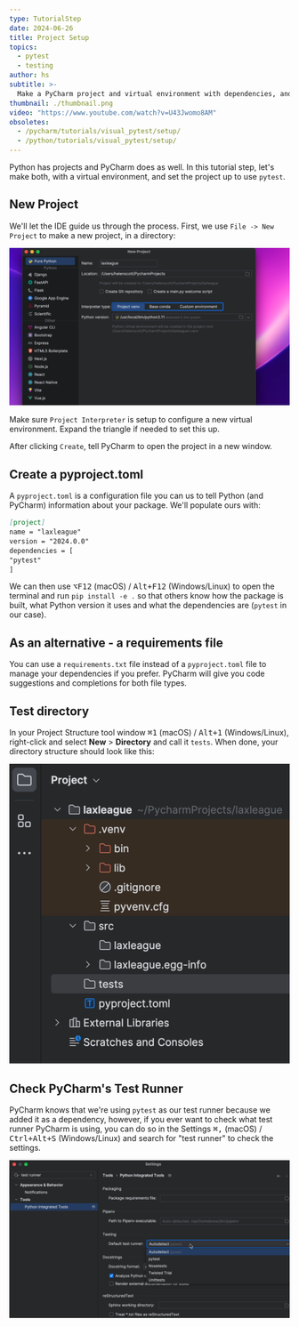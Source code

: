 ```yaml
---
type: TutorialStep
date: 2024-06-26
title: Project Setup
topics:
  - pytest
  - testing
author: hs
subtitle: >-
  Make a PyCharm project and virtual environment with dependencies, and configure PyCharm to use pytest.
thumbnail: ./thumbnail.png
video: "https://www.youtube.com/watch?v=U43Jwomo8AM"
obsoletes:
  - /pycharm/tutorials/visual_pytest/setup/
  - /python/tutorials/visual_pytest/setup/
---
```


Python has projects and PyCharm does as well. In this tutorial step, let's make both, with a virtual environment, and set the project up to use `pytest`.

## New Project

We'll let the IDE guide us through the process. First, we use `File -> New Project` to make a new project, in a directory:

![New Project Dialog](new_project_dialog.png)

Make sure `Project Interpreter` is setup to configure a new virtual environment. Expand the triangle if needed to set this up.

After clicking `Create`, tell PyCharm to open the project in a new window.

## Create a pyproject.toml

A `pyproject.toml` is a configuration file you can us to tell Python (and PyCharm) information about your package. We'll populate ours with:

```markdown
[project]
name = "laxleague"
version = "2024.0.0"
dependencies = [
"pytest"
]
```

We can then use <kbd>⌥F12</kbd> (macOS) / <kbd>Alt+F12</kbd> (Windows/Linux) to open the terminal and run `pip install -e .` so that others know how the package is built, what Python version it uses and what the dependencies are (`pytest` in our case).

## As an alternative - a requirements file

You can use a `requirements.txt` file instead of a `pyproject.toml` file to manage your dependencies if you prefer. PyCharm will give you code suggestions and completions for both file types.

## Test directory

In your Project Structure tool window <kbd>⌘1</kbd> (macOS) / <kbd>Alt+1</kbd> (Windows/Linux), right-click and select **New** > **Directory** and call it `tests`. When done, your directory structure should look like this:

![Directory Structure](directory.png)

## Check PyCharm's Test Runner

PyCharm knows that we're using `pytest` as our test runner because we added it as a dependency, however, if you ever want to check what test runner PyCharm is using, you can do so in the Settings <kbd>⌘,</kbd> (macOS) / <kbd>Ctrl+Alt+S</kbd> (Windows/Linux) and search for "test runner" to check the settings.

![Python Integrated Tools](python_integrated_tools.png)

